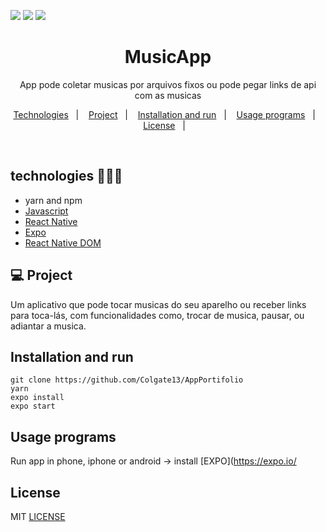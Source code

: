 
<img src="https://github.com/Colgate13/MusicApp/blob/main/assets/img3.jpeg"></img>
<img src="https://github.com/Colgate13/MusicApp/blob/main/assets/img1.jpeg"></img>
<img src="https://github.com/Colgate13/MusicApp/blob/main/assets/img2.jpeg"></img>

<h1 align="center">MusicApp</h1>
<p align="center">App pode coletar musicas por arquivos fixos ou pode pegar links de api com as musicas</p>

<p align="center">
  <a href="#-tecnologias">Technologies</a>&nbsp;&nbsp;&nbsp;|&nbsp;&nbsp;&nbsp;
  <a href="#-Project">Project</a>&nbsp;&nbsp;&nbsp;|&nbsp;&nbsp;&nbsp;
  <a href="#-Installation and run">Installation and run</a>&nbsp;&nbsp;&nbsp;|&nbsp;&nbsp;&nbsp;
  <a href="#-Usage programs">Usage programs</a>&nbsp;&nbsp;&nbsp;|&nbsp;&nbsp;&nbsp;
  <a href="#-License">License</a>&nbsp;&nbsp;&nbsp;|&nbsp;&nbsp;&nbsp;

</p>

<br>

## technologies 🐱‍🏍🎂
- yarn and npm
- [Javascript](https://www.javascript.com/)
- [React Native](https://reactnative.dev/)
- [Expo](https://expo.io/)
- [React Native DOM](https://pt-br.reactjs.org/docs/react-dom.html)

## 💻 Project

Um aplicativo que pode tocar musicas do seu aparelho ou receber links para toca-lás, com funcionalidades como, trocar de musica, pausar, ou adiantar a musica.

## Installation and run

```yarn 
git clone https://github.com/Colgate13/AppPortifolio
yarn 
expo install 
expo start
```

## Usage programs

Run app in phone, iphone or android ->  install  [EXPO](https://expo.io/

## License

MIT [LICENSE](LICENSE.md)
